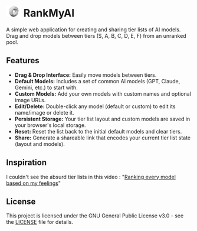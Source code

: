 # <img src="images/favicon.png" alt="Logo" height="30"> RankMyAI

A simple web application for creating and sharing tier lists of AI models. Drag and drop models between tiers (S, A, B, C, D, E, F) from an unranked pool.

## Features

*   **Drag & Drop Interface:** Easily move models between tiers.
*   **Default Models:** Includes a set of common AI models (GPT, Claude, Gemini, etc.) to start with.
*   **Custom Models:** Add your own models with custom names and optional image URLs.
*   **Edit/Delete:** Double-click any model (default or custom) to edit its name/image or delete it.
*   **Persistent Storage:** Your tier list layout and custom models are saved in your browser's local storage.
*   **Reset:** Reset the list back to the initial default models and clear tiers.
*   **Share:** Generate a shareable link that encodes your current tier list state (layout and models).

## Inspiration

I couldn't see the absurd tier lists in this video : "[Ranking every model based on my feelings](https://youtu.be/3yrAK2hMWw8?t=232)"

## License

This project is licensed under the GNU General Public License v3.0 - see the [LICENSE](LICENSE) file for details.
